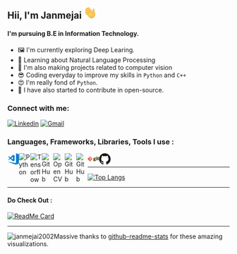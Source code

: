 ## Hii, I'm Janmejai <img src="https://raw.githubusercontent.com/ABSphreak/ABSphreak/master/gifs/Hi.gif" width="30px">


#### I'm pursuing B.E in Information Technology.

- 🖼 I'm currently exploring Deep Learing.
- 🎈 Learning about Natural Language Processing
- 🤖 I'm also making projects related to computer vision
- 😎 Coding everyday to improve my skills in `Python` and `C++`
- 😍 I'm really fond of `Python`.
- 🙌 I have also started to contribute in open-source.

### Connect with me:

[![Linkedin](https://img.shields.io/badge/-janmejai-blue?style=flat-square&logo=Linkedin&logoColor=white&link=https://www.linkedin.com/in/janmejai-singh-minhas/)](https://www.linkedin.com/in/janmejai-singh-minhas/)
[![Gmail](https://img.shields.io/badge/-janmejai2002@gmail.com-c14438?style=flat-square&logo=Gmail&logoColor=white&link=mailto:janmejai2002@gmail.com)](mailto:janmejai2002@gmail.com)

### Languages, Frameworks, Libraries, Tools I use :

[<img align="left" alt="Visual Studio Code" width="26px" src="https://raw.githubusercontent.com/github/explore/80688e429a7d4ef2fca1e82350fe8e3517d3494d/topics/visual-studio-code/visual-studio-code.png" />][vscode]
[<img align="left" alt="Python" width="26px" src="https://png2.cleanpng.com/sh/40dbbb109e8655b242dc5c9d1f05e869/L0KzQYm3U8IxN6J9iZH0aYP2gLBuTfFvb51qReZueISwg8r0gv9tNZN3edDtLXB3eLb5TgB6fJl0hp8AYXKzc4GCgslmaWJmT5C8Mki5SYOAVcE2OmI6S6U5OEO5RIqBTwBvbz==/kisspng-angle-text-symbol-brand-other-python-5ab0c09b9ea1a7.3286927515215330836498.png" />][python]
[<img align="left" alt="Tensorflow" width="26px" src="https://png2.cleanpng.com/sh/1a36e3eec9f69decad8bd85d987fcfac/L0KzQYm3VMA5N5N3iZH0aYP2gLBuTgRmdqR0ith1b4ewdLbskL1tbZJ3htt3Zz3udcPok71uaZRtgdDuLXzoccP1if5oNZRmReZxdX3lhLLqi702aZQAeasBM3W1RYnqUr40P2Q7S6s8OUG4QoS4VsU2O2oASqk6LoDxd1==/kisspng-tensorflow-deep-learning-keras-machine-learning-ca-thumbtack-5ac9a963e258c2.3736393915231655399271.png"/>][tensorflow]
[<img align="left" alt="GitHub" width="26px" src="https://keras.io/img/logo.png" />][keras]
[<img align="left" alt="OpenCV" width="26px" src="https://png2.cleanpng.com/sh/7e1c8d290faf275f6239150d3ebab9f9/L0KzQYm3WMExN6Z7R91yc4Pzfri0jCBmdpR7RdU2cIn3eLF1TfNwdaF6jNd7LYbsg7r2jr1tcZN3eeRELXfzhX70jBR2dJYyfAJALXHmc7bzhgJifJZpRdV4bYD4hLb5TgZqe5p0hp94cHXxPYbpVvRnQWZqTaIBMUK3Poe9U8Y2PGgASac8M0m2Q4q4WMMzQWMziNDw/kisspng-opencv-c-python-computer-vision-library-gpu-module-gpu-accelerated-computer-vision-open-5b6df95e506124.6636547915339339183292.png" />][opencv]
[<img align="left" alt="GitHub" width="26px" src="https://numpy.org/images/logos/numpy.svg" />][numpy]
[<img align="left" alt="GitHub" width="26px" src="https://jupyter.org/assets/main-logo.svg" />][jupyter]
[<img align="left" alt="Git" width="26px" src="https://raw.githubusercontent.com/github/explore/80688e429a7d4ef2fca1e82350fe8e3517d3494d/topics/git/git.png" />][git]
[<img align="left" alt="GitHub" width="26px" src="https://raw.githubusercontent.com/github/explore/78df643247d429f6cc873026c0622819ad797942/topics/github/github.png" />][github]

<br/>

---

[![Top Langs](https://github-readme-stats.vercel.app/api/top-langs/?username=janmejai2002&theme=vue&layout=compact)](https://github.com/anuraghazra/github-readme-stats)

---

#### Do Check Out :

[![ReadMe Card](https://github-readme-stats.vercel.app/api/pin/?username=janmejai2002&repo=Webcam-Data-Utility&theme=vue)](https://github.com/anuraghazra/github-readme-stats)

---

<img align="left" alt="janmejai2002" src="https://github-readme-stats.vercel.app/api?username=janmejai2002&show_icons=true&hide_border=true&count_private=true&theme=vue" />

[linkedin]: https://www.linkedin.com/in/janmejai-singh-minhas/
[vscode]: https://code.visualstudio.com/
[python]: https://www.python.org/
[tensorflow]: https://www.tensorflow.org/
[opencv]: https://opencv.org/
[github]: https://github.com/
[numpy]: https://numpy.org/
[jupyter]: https://jupyter.org/
[keras]: https://keras.io/
[git]: https://git-scm.com/


Massive thanks to [github-readme-stats](https://github.com/anuraghazra/github-readme-stats) for these amazing visualizations.
